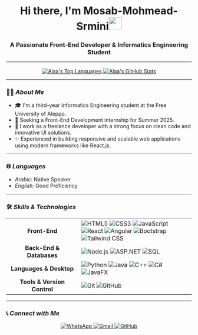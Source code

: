 <!--
**Mosab-Mohmead-Srmini/Mosab-Mohmead-Srmini** is a ✨ _special_ ✨ repository because its `README.md` (this file) appears on your GitHub profile.

Here are some ideas to get you started:

- 🔭 I’m currently working on ...
- 🌱 I’m currently learning ...
- 👯 I’m looking to collaborate on ...
- 🤔 I’m looking for help with ...
- 💬 Ask me about ...
- 📫 How to reach me: ...
- 😄 Pronouns: ...
- ⚡ Fun fact: ...
-->
<!--## Hi there 👋


*Mosab-Mohmead-Srmini/Mosab-Mohmead-Srmini* is a ✨ special ✨ repository because its README.md (this file) appears on your GitHub profile.

Here are some ideas to get you started:

- 🔭 I’m currently working on ...
- 🌱 I’m currently learning ...
- 👯 I’m looking to collaborate on ...
- 🤔 I’m looking for help with ...
- 💬 Ask me about ...
- 📫 How to reach me: ...
- 😄 Pronouns: ...
- ⚡ Fun fact: ...

<h1 align="center">مرحباً 👋، أنا علاء قراجه (Alaa Qarajah)</h1>
<h3 align="center">Front-End Developer | Informatics Engineering Student</h3>

----->
<h1 align="center">Hi there, I'm Mosab-Mohmead-Srmini<img src="https://media.giphy.com/media/hvRJCLFzcasrR4ia7z/giphy.gif" width="35"></h1>
<h3 align="center">A Passionate Front-End Developer & Informatics Engineering Student</h3>

---

<p align="center">
  <a href="https://github.com/anuraghazra/github-readme-stats">
    <img align="center" src="https://github-readme-stats.vercel.app/api/top-langs?username=AlaaQrajah&show_icons=true&locale=en&layout=compact&theme=dark" alt="Alaa's Top Languages" />
  </a>
  <a href="https://github.com/anuraghazra/github-readme-stats">
    <img align="center" src="https://github-readme-stats.vercel.app/api?username=AlaaQrajah&show_icons=true&locale=en&theme=dark" alt="Alaa's GitHub Stats" />
  </a>
</p>

---

### 👨‍💻 *About Me*

- 🎓 I'm a third-year Informatics Engineering student at the Free University of Aleppo.
- 🎯 Seeking a Front-End Development internship for Summer 2025.
- 🚀 I work as a freelance developer with a strong focus on clean code and innovative UI solutions.
- ✨ Experienced in building responsive and scalable web applications using modern frameworks like React.js.

---

### 🌐 *Languages*

- *Arabic:* Native Speaker
- *English:* Good Proficiency

---

### 🛠 *Skills & Technologies*

<table>
  <tr>
    <td align="center" width="180">
      <strong>Front-End</strong>
    </td>
    <td>
      <img src="https://img.shields.io/badge/HTML5-E34F26?style=for-the-badge&logo=html5&logoColor=white" alt="HTML5">
      <img src="https://img.shields.io/badge/CSS3-1572B6?style=for-the-badge&logo=css3&logoColor=white" alt="CSS3">
      <img src="https://img.shields.io/badge/JavaScript-F7DF1E?style=for-the-badge&logo=javascript&logoColor=black" alt="JavaScript">
      <img src="https://img.shields.io/badge/React-20232A?style=for-the-badge&logo=react&logoColor=61DAFB" alt="React">
      <img src="https://img.shields.io/badge/Angular-DD0031?style=for-the-badge&logo=angular&logoColor=white" alt="Angular">
      <img src="https://img.shields.io/badge/Bootstrap-563D7C?style=for-the-badge&logo=bootstrap&logoColor=white" alt="Bootstrap">
      <img src="https://img.shields.io/badge/Tailwind_CSS-38B2AC?style=for-the-badge&logo=tailwind-css&logoColor=white" alt="Tailwind CSS">
    </td>
  </tr>
  <tr>
    <td align="center" width="180">
      <strong>Back-End & Databases</strong>
    </td>
    <td>
      <img src="https://img.shields.io/badge/Node.js-339933?style=for-the-badge&logo=nodedotjs&logoColor=white" alt="Node.js">
      <img src="https://img.shields.io/badge/ASP.NET-5C2D91?style=for-the-badge&logo=dotnet&logoColor=white" alt="ASP.NET">
       <img src="https://img.shields.io/badge/SQL-025E8C?style=for-the-badge&logo=microsoft-sql-server&logoColor=white" alt="SQL">
    </td>
  </tr>
  <tr>
    <td align="center" width="180">
      <strong>Languages & Desktop</strong>
    </td>
    <td>
      <img src="https://img.shields.io/badge/Python-FFD43B?style=for-the-badge&logo=python&logoColor=blue" alt="Python">
      <img src="https://img.shields.io/badge/Java-ED8B00?style=for-the-badge&logo=openjdk&logoColor=white" alt="Java">
      <img src="https://img.shields.io/badge/C%2B%2B-00599C?style=for-the-badge&logo=cplusplus&logoColor=white" alt="C++">
      <img src="https://img.shields.io/badge/C%23-239120?style=for-the-badge&logo=c-sharp&logoColor=white" alt="C#">
      <img src="https://img.shields.io/badge/JavaFX-4A81C4?style=for-the-badge&logo=java&logoColor=white" alt="JavaFX">
    </td>
  </tr>
    <tr>
    <td align="center" width="180">
      <strong>Tools & Version Control</strong>
    </td>
    <td>
        <img src="https://img.shields.io/badge/Git-F05032?style=for-the-badge&logo=git&logoColor=white" alt="Git">
        <img src="https://img.shields.io/badge/GitHub-181717?style=for-the-badge&logo=github&logoColor=white" alt="GitHub">
    </td>
  </tr>
</table>

---

### 📞 *Connect with Me*

<p align="center">
  <a href="https://wa.me/31616671557" target="_blank">
    <img src="https://img.shields.io/badge/WhatsApp-25D366?style=for-the-badge&logo=whatsapp&logoColor=white" alt="WhatsApp">
  </a>
  <a href="mailto:alaaqaraja2004@gmail.com">
    <img src="https://img.shields.io/badge/Gmail-D14836?style=for-the-badge&logo=gmail&logoColor=white" alt="Gmail">
  </a>
  <a href="https://github.com/AlaaQrajah">
    <img src="https://img.shields.io/badge/GitHub-181717?style=for-the-badge&logo=github&logoColor=white" alt="GitHub">
  </a>
</p>

